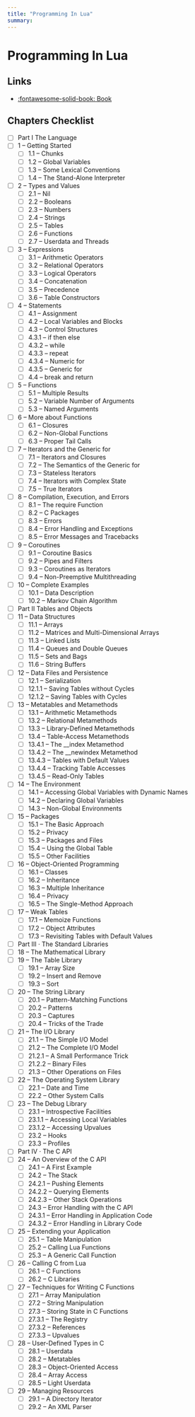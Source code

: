 ```yaml
---
title: "Programming In Lua"
summary: 
---
```


Programming In Lua
===

Links
---

- [:fontawesome-solid-book: Book](https://www.lua.org/pil/contents.html)


Chapters Checklist
---

- [ ] Part I The Language
- [ ] 1 – Getting Started
    - [ ] 1.1 – Chunks
    - [ ] 1.2 – Global Variables
    - [ ] 1.3 – Some Lexical Conventions
    - [ ] 1.4 – The Stand-Alone Interpreter
- [ ] 2 – Types and Values
    - [ ] 2.1 – Nil
    - [ ] 2.2 – Booleans
    - [ ] 2.3 – Numbers
    - [ ] 2.4 – Strings
    - [ ] 2.5 – Tables
    - [ ] 2.6 – Functions
    - [ ] 2.7 – Userdata and Threads
- [ ] 3 – Expressions
    - [ ] 3.1 – Arithmetic Operators
    - [ ] 3.2 – Relational Operators
    - [ ] 3.3 – Logical Operators
    - [ ] 3.4 – Concatenation
    - [ ] 3.5 – Precedence
    - [ ] 3.6 – Table Constructors
- [ ] 4 – Statements
    - [ ] 4.1 – Assignment
    - [ ] 4.2 – Local Variables and Blocks
    - [ ] 4.3 – Control Structures
    - [ ] 4.3.1 – if then else
    - [ ] 4.3.2 – while
    - [ ] 4.3.3 – repeat
    - [ ] 4.3.4 – Numeric for
    - [ ] 4.3.5 – Generic for
    - [ ] 4.4 – break and return
- [ ] 5 – Functions
    - [ ] 5.1 – Multiple Results
    - [ ] 5.2 – Variable Number of Arguments
    - [ ] 5.3 – Named Arguments
- [ ] 6 – More about Functions
    - [ ] 6.1 – Closures
    - [ ] 6.2 – Non-Global Functions
    - [ ] 6.3 – Proper Tail Calls
- [ ] 7 – Iterators and the Generic for
    - [ ] 7.1 – Iterators and Closures
    - [ ] 7.2 – The Semantics of the Generic for
    - [ ] 7.3 – Stateless Iterators
    - [ ] 7.4 – Iterators with Complex State
    - [ ] 7.5 – True Iterators
- [ ] 8 – Compilation, Execution, and Errors
    - [ ] 8.1 – The require Function
    - [ ] 8.2 – C Packages
    - [ ] 8.3 – Errors
    - [ ] 8.4 – Error Handling and Exceptions
    - [ ] 8.5 – Error Messages and Tracebacks
- [ ] 9 – Coroutines
    - [ ] 9.1 – Coroutine Basics
    - [ ] 9.2 – Pipes and Filters
    - [ ] 9.3 – Coroutines as Iterators
    - [ ] 9.4 – Non-Preemptive Multithreading
- [ ] 10 – Complete Examples
    - [ ] 10.1 – Data Description
    - [ ] 10.2 – Markov Chain Algorithm
- [ ] Part II Tables and Objects
- [ ] 11 – Data Structures
    - [ ] 11.1 – Arrays
    - [ ] 11.2 – Matrices and Multi-Dimensional Arrays
    - [ ] 11.3 – Linked Lists
    - [ ] 11.4 – Queues and Double Queues
    - [ ] 11.5 – Sets and Bags
    - [ ] 11.6 – String Buffers
- [ ] 12 – Data Files and Persistence
    - [ ] 12.1 – Serialization
    - [ ] 12.1.1 – Saving Tables without Cycles
    - [ ] 12.1.2 – Saving Tables with Cycles
- [ ] 13 – Metatables and Metamethods
    - [ ] 13.1 – Arithmetic Metamethods
    - [ ] 13.2 – Relational Metamethods
    - [ ] 13.3 – Library-Defined Metamethods
    - [ ] 13.4 – Table-Access Metamethods
    - [ ] 13.4.1 – The __index Metamethod
    - [ ] 13.4.2 – The __newindex Metamethod
    - [ ] 13.4.3 – Tables with Default Values
    - [ ] 13.4.4 – Tracking Table Accesses
    - [ ] 13.4.5 – Read-Only Tables
- [ ] 14 – The Environment
    - [ ] 14.1 – Accessing Global Variables with Dynamic Names
    - [ ] 14.2 – Declaring Global Variables
    - [ ] 14.3 – Non-Global Environments
- [ ] 15 – Packages
    - [ ] 15.1 – The Basic Approach
    - [ ] 15.2 – Privacy
    - [ ] 15.3 – Packages and Files
    - [ ] 15.4 – Using the Global Table
    - [ ] 15.5 – Other Facilities
- [ ] 16 – Object-Oriented Programming
    - [ ] 16.1 – Classes
    - [ ] 16.2 – Inheritance
    - [ ] 16.3 – Multiple Inheritance
    - [ ] 16.4 – Privacy
    - [ ] 16.5 – The Single-Method Approach
- [ ] 17 – Weak Tables
    - [ ] 17.1 – Memoize Functions
    - [ ] 17.2 – Object Attributes
    - [ ] 17.3 – Revisiting Tables with Default Values
- [ ] Part III · The Standard Libraries
- [ ] 18 – The Mathematical Library
- [ ] 19 – The Table Library
    - [ ] 19.1 – Array Size
    - [ ] 19.2 – Insert and Remove
    - [ ] 19.3 – Sort
- [ ] 20 – The String Library
    - [ ] 20.1 – Pattern-Matching Functions
    - [ ] 20.2 – Patterns
    - [ ] 20.3 – Captures
    - [ ] 20.4 – Tricks of the Trade
- [ ] 21 – The I/O Library
    - [ ] 21.1 – The Simple I/O Model
    - [ ] 21.2 – The Complete I/O Model
    - [ ] 21.2.1 – A Small Performance Trick
    - [ ] 21.2.2 – Binary Files
    - [ ] 21.3 – Other Operations on Files
- [ ] 22 – The Operating System Library
    - [ ] 22.1 – Date and Time
    - [ ] 22.2 – Other System Calls
- [ ] 23 – The Debug Library
    - [ ] 23.1 – Introspective Facilities
    - [ ] 23.1.1 – Accessing Local Variables
    - [ ] 23.1.2 – Accessing Upvalues
    - [ ] 23.2 – Hooks
    - [ ] 23.3 – Profiles
- [ ] Part IV · The C API
- [ ] 24 – An Overview of the C API
    - [ ] 24.1 – A First Example
    - [ ] 24.2 – The Stack
    - [ ] 24.2.1 – Pushing Elements
    - [ ] 24.2.2 – Querying Elements
    - [ ] 24.2.3 – Other Stack Operations
    - [ ] 24.3 – Error Handling with the C API
    - [ ] 24.3.1 – Error Handling in Application Code
    - [ ] 24.3.2 – Error Handling in Library Code
- [ ] 25 – Extending your Application
    - [ ] 25.1 – Table Manipulation
    - [ ] 25.2 – Calling Lua Functions
    - [ ] 25.3 – A Generic Call Function
- [ ] 26 – Calling C from Lua
    - [ ] 26.1 – C Functions
    - [ ] 26.2 – C Libraries
- [ ] 27 – Techniques for Writing C Functions
    - [ ] 27.1 – Array Manipulation
    - [ ] 27.2 – String Manipulation
    - [ ] 27.3 – Storing State in C Functions
    - [ ] 27.3.1 – The Registry
    - [ ] 27.3.2 – References
    - [ ] 27.3.3 – Upvalues
- [ ] 28 – User-Defined Types in C
    - [ ] 28.1 – Userdata
    - [ ] 28.2 – Metatables
    - [ ] 28.3 – Object-Oriented Access
    - [ ] 28.4 – Array Access
    - [ ] 28.5 – Light Userdata
- [ ] 29 – Managing Resources
    - [ ] 29.1 – A Directory Iterator
    - [ ] 29.2 – An XML Parser
